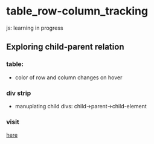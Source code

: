 # table_row-column_tracking
js: learning in progress

## Exploring child-parent relation
### table:
* color of row and column changes on hover

### div strip
* manuplating child divs:
  child->parent->child-element

### visit
<a href="https://dullat.github.io/table_row-column_tracking" target="_blank">here</a>
